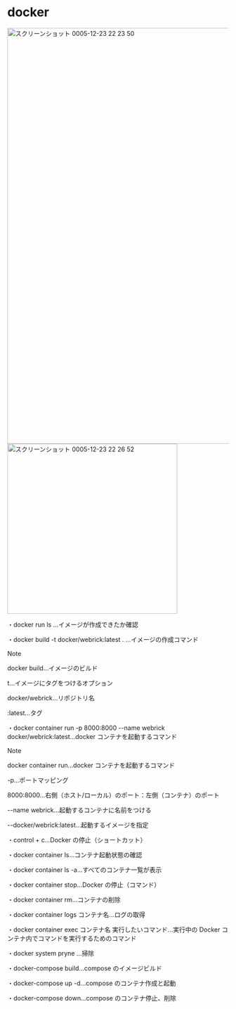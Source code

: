 # docker

<img width="946" alt="スクリーンショット 0005-12-23 22 23 50" src="https://github.com/suimin-suyaa/docker/assets/118048244/698efabc-1517-4315-9898-8c02ed9e1abb">

<img width="387" alt="スクリーンショット 0005-12-23 22 26 52" src="https://github.com/suimin-suyaa/docker/assets/118048244/bade6aef-2f4d-455c-97fc-5d20938298f5">

・docker run ls ...イメージが作成できたか確認

・docker build -t docker/webrick:latest . ...イメージの作成コマンド

> [!NOTE]
> docker build...イメージのビルド
>
> t...イメージにタグをつけるオプション
>
> docker/webrick...リポジトリ名
>
> :latest...タグ

・docker container run -p 8000:8000 --name webrick docker/webrick:latest...docker コンテナを起動するコマンド

> [!NOTE]
> docker container run...docker コンテナを起動するコマンド
>
> -p...ポートマッピング
>
> 8000:8000...右側（ホスト/ローカル）のポート：左側（コンテナ）のポート
>
> --name webrick...起動するコンテナに名前をつける
>
> --docker/webrick:latest...起動するイメージを指定

・control + c...Docker の停止（ショートカット）

・docker container ls...コンテナ起動状態の確認

・docker container ls -a...すべてのコンテナ一覧が表示

・docker container stop...Docker の停止（コマンド）

・docker container rm...コンテナの削除

・docker container logs コンテナ名...ログの取得

・docker container exec コンテナ名 実行したいコマンド...実行中の Docker コンテナ内でコマンドを実行するためのコマンド

・docker system pryne ...掃除

・docker-compose build...compose のイメージビルド

・docker-compose up -d...compose のコンテナ作成と起動

・docker-compose down...compose のコンテナ停止、削除
